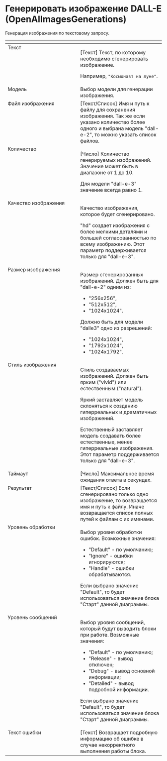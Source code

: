 # Генерировать изображение DALL-E (OpenAIImagesGenerations)

Генерация изображения по текстовому запросу.

<table data-header-hidden><thead><tr><th width="299" valign="top"></th><th width="320.21661376953125" valign="top"></th></tr></thead><tbody><tr><td valign="top">Текст</td><td valign="top"><p>[Текст] Текст, по которому необходимо сгенерировать изображение. </p><p>Например, <code>"Космонавт на луне"</code>.</p></td></tr><tr><td valign="top">Модель</td><td valign="top">Выбор модели для генерации изображения.</td></tr><tr><td valign="top">Файл изображения</td><td valign="top">[Текст/Список] Имя и путь к файлу для сохранения изображения. Так же если указано количество более одного и выбрана модель "dall-e-2", то можно указать список файлов.</td></tr><tr><td valign="top">Количество</td><td valign="top"><p>[Число] Количество генерируемых изображений. Значение может быть в диапазоне от 1 до 10. </p><p>Для модели "dall-e-3" значение всегда равно 1.</p></td></tr><tr><td valign="top">Качество изображения</td><td valign="top"><p>Качество изображения, которое будет сгенерировано. </p><p></p><p>"hd" создает изображения с более мелкими деталями и большей согласованностью по всему изображению. Этот параметр поддерживается только для "dall-e-3".</p></td></tr><tr><td valign="top">Размер изображения</td><td valign="top"><p>Размер сгенерированных изображений. Должен быть для "dall-e-2" одним из: </p><ul><li>"256x256", </li><li>"512x512", </li><li>"1024x1024". </li></ul><p>Должно быть для модели "dalle3" одно из разрешений:</p><ul><li>"1024x1024", </li><li>"1792x1024",</li><li>"1024x1792".</li></ul></td></tr><tr><td valign="top">Стиль изображения</td><td valign="top"><p>Стиль создаваемых изображений. Должен быть ярким ("vivid") или естественным ("natural"). </p><p></p><p>Яркий заставляет модель склоняться к созданию гиперреальных и драматичных изображений. </p><p></p><p>Естественный заставляет модель создавать более естественные, менее гиперреальные изображения. Этот параметр поддерживается только для "dall-e-3".</p></td></tr><tr><td valign="top">Таймаут</td><td valign="top">[Число] Максимальное время ожидания ответа в секундах.</td></tr><tr><td valign="top">Результат</td><td valign="top">[Текст/Список] Если сгенерировано только одно изображение, то возвращается имя и путь к файлу. Иначе возвращается список полных путей к файлам с их именами.</td></tr><tr><td valign="top">Уровень обработки</td><td valign="top"><p>Выбор уровня обработки ошибок. Возможные значения: </p><ul><li>"Default" - по умолчанию; </li><li>"Ignore" - ошибки игнорируются; </li><li>"Handle" - ошибки обрабатываются. </li></ul><p>Если выбрано значение "Default", то будет использоваться значение блока "Старт" данной диаграммы.</p></td></tr><tr><td valign="top">Уровень сообщений</td><td valign="top"><p>Выбор уровня сообщений, который будут выводить блоки при работе. Возможные значения: </p><ul><li>"Default" - по умолчанию; </li><li>"Release" - вывод отключен; </li><li>"Debug" - вывод основной информации; </li><li>"Detailed" - вывод подробной информации. </li></ul><p>Если выбрано значение "Default", то будет использоваться значение блока "Старт" данной диаграммы.</p></td></tr><tr><td valign="top">Текст ошибки</td><td valign="top">[Текст] Возвращает подробную информацию об ошибке в случае некорректного выполнения работы блока.</td></tr></tbody></table>
